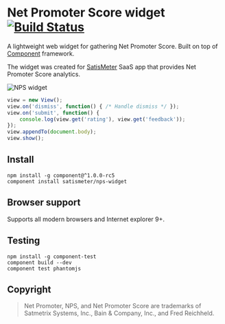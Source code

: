# Net Promoter Score widget [![Build Status](https://travis-ci.org/satismeter/nps-widget.svg?branch=master)](https://travis-ci.org/satismeter/nps-widget)


A lightweight web widget for gathering Net Promoter Score. Built on top of
[Component](https://github.com/component/component) framework.

The widget was created for [SatisMeter](http://www.satismeter.com) SaaS app
that provides Net Promoter Score analytics.

![NPS widget](https://raw.githubusercontent.com/satismeter/nps-widget/gh-pages/rating.png)

```js
view = new View();
view.on('dismiss', function() { /* Handle dismiss */ });
view.on('submit', function() {
    console.log(view.get('rating'), view.get('feedback'));
});
view.appendTo(document.body);
view.show();
```

## Install

```
npm install -g component@^1.0.0-rc5
component install satismeter/nps-widget
```

## Browser support
Supports all modern browsers and Internet explorer 9+.

## Testing
```
npm install -g component-test
component build --dev
component test phantomjs
```

## Copyright

> Net Promoter, NPS, and Net Promoter Score are trademarks of
> Satmetrix Systems, Inc., Bain & Company, Inc., and Fred Reichheld.

